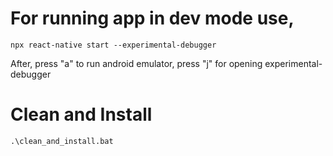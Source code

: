 # For running app in dev mode use, 
    npx react-native start --experimental-debugger
After, press "a" to run android emulator,
press "j" for opening experimental-debugger

# Clean and Install
    .\clean_and_install.bat
